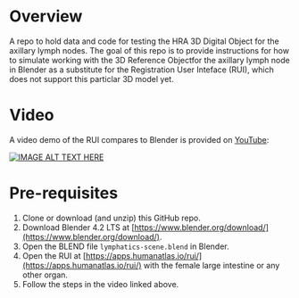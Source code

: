 # Overview
 A repo to hold data and code for testing the HRA 3D Digital Object for the axillary lymph nodes. The goal of this repo is to provide instructions for how to simulate working with the 3D Reference Objectfor the axillary lymph node in Blender as a substitute for the Registration User Inteface (RUI), which does not support this particlar 3D model yet. 

# Video
A video demo of the RUI compares to Blender is provided on [YouTube](https://youtu.be/TUZ6bIP2zOA): 

[![IMAGE ALT TEXT HERE](https://img.youtube.com/vi/TUZ6bIP2zOA/0.jpg)](https://www.youtube.com/watch?v=TUZ6bIP2zOA)

# Pre-requisites
1. Clone or download (and unzip) this GitHub repo. 
2. Download Blender 4.2 LTS at [https://www.blender.org/download/](https://www.blender.org/download/).
3. Open the BLEND file `lymphatics-scene.blend` in Blender. 
4. Open the RUI at [https://apps.humanatlas.io/rui/](https://apps.humanatlas.io/rui/) with the female large intestine or any other organ. 
5. Follow the steps in the video linked above.